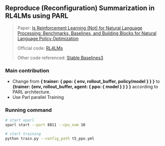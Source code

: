 ## Reproduce (Reconfiguration) Summarization in RL4LMs using PARL

> Paper: [Is Reinforcement Learning (Not) for Natural Language Processing: Benchmarks, Baselines, and Building Blocks for Natural Language Policy Optimization](https://arxiv.org/abs/2210.01241)
> 
> Official code: [RL4LMs](https://github.com/allenai/RL4LMs)
> 
> Other code referenced: [Stable Baselines3](https://github.com/DLR-RM/stable-baselines3)


### Main contribution

- Change from **\{ trainer: \{ ppo: \{ env, rollout_buffer, policy/model \} \} \}** to 
  **\{trainer: \{env, rollout_buffer, agent: \{ ppo: \{ model \} \} \} \}** according to PARL architecture.
- Use Parl parallel Training

### Running command

```bash
# start xparl
xparl start --port 8811 --cpu_num 10

# start training
python train.py --config_path t5_ppo.yml
```